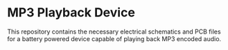 # MP3 Playback Device

This repository contains the necessary electrical schematics and PCB files for a battery powered device capable of playing back MP3 encoded audio.
